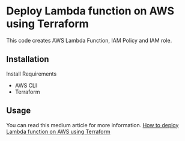 # Deploy Lambda function on AWS using Terraform

This code creates AWS Lambda Function, IAM Policy and IAM role.

## Installation

Install Requirements
* AWS CLI
* Terraform

## Usage

You can read this medium article for more information. [How to deploy Lambda function on AWS using Terraform](https://bulutbatuhan.medium.com/how-to-deploy-lambda-function-on-aws-using-terraform-16f7f1fa930f)
